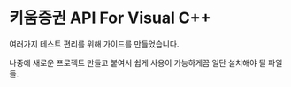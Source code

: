 # 키움증권 API For Visual C++ 

여러가지 테스트 편리를 위해 가이드를 만들었습니다.

나중에 새로운 프로젝트 만들고 붙여서 쉽게 사용이 가능하게끔 일단 설치해야 될 파일들.



